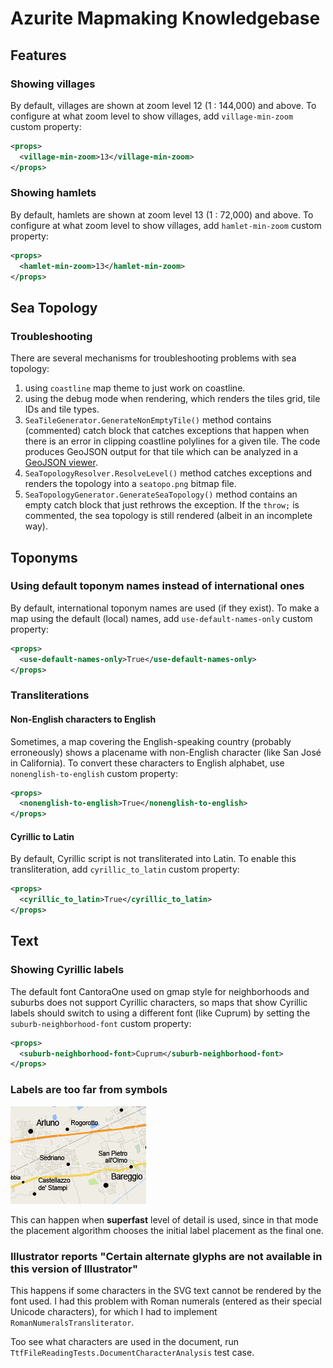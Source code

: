 # Azurite Mapmaking Knowledgebase

## Features
### Showing villages
By default, villages are shown at zoom level 12 (1 : 144,000) and above. To configure at what zoom level to show villages, add `village-min-zoom` custom property:
```xml 
<props>
  <village-min-zoom>13</village-min-zoom>
</props>
```
### Showing hamlets
By default, hamlets are shown at zoom level 13 (1 : 72,000) and above. To configure at what zoom level to show villages, add `hamlet-min-zoom` custom property:
```xml 
<props>
  <hamlet-min-zoom>13</hamlet-min-zoom>
</props>
```
## Sea Topology
### Troubleshooting
There are several mechanisms for troubleshooting problems with sea topology:
1. using `coastline` map theme to just work on coastline.
1. using the debug mode when rendering, which renders the tiles grid, tile IDs and tile types.
1. `SeaTileGenerator.GenerateNonEmptyTile()` method contains (commented) catch block that catches exceptions that happen when there is an error in clipping coastline polylines for a given tile. The code produces GeoJSON output for that tile which can be analyzed in a [GeoJSON viewer](http://geojson.io).
1. `SeaTopologyResolver.ResolveLevel()` method catches exceptions and renders the topology into a `seatopo.png` bitmap file.
1. `SeaTopologyGenerator.GenerateSeaTopology()` method contains an empty catch block that just rethrows the exception. If the `throw;` is commented, the sea topology is still rendered (albeit in an incomplete way). 

## Toponyms
### Using default toponym names instead of international ones
By default, international toponym names are used (if they exist). To make a map using the default (local) names, add `use-default-names-only` custom property:
```xml 
<props>
  <use-default-names-only>True</use-default-names-only>
</props>
```

### Transliterations

#### Non-English characters to English
Sometimes, a map covering the English-speaking country (probably erroneously) shows a placename with non-English character (like San José in California). To convert these characters to English alphabet, use `nonenglish-to-english` custom property:
```xml 
<props>
  <nonenglish-to-english>True</nonenglish-to-english>
</props>
```

#### Cyrillic to Latin
By default, Cyrillic script is not transliterated into Latin. To enable this transliteration, add `cyrillic_to_latin` custom property:
```xml 
<props>
  <cyrillic_to_latin>True</cyrillic_to_latin>
</props>
```

## Text

### Showing Cyrillic labels
The default font CantoraOne used on gmap style for neighborhoods and suburbs does not support Cyrillic characters, so maps that show Cyrillic labels should switch to using a different font (like Cuprum) by setting the `suburb-neighborhood-font` custom property:
```xml 
<props>
  <suburb-neighborhood-font>Cuprum</suburb-neighborhood-font>
</props>
```


### Labels are too far from symbols
![](/azurite/img/labels-too-far-from-symbols.png?raw=true)

This can happen when **superfast** level of detail is used, since in that mode the placement algorithm chooses 
the initial label placement as the final one.

### Illustrator reports "Certain alternate glyphs are not available in this version of Illustrator"
This happens if some characters in the SVG text cannot be rendered by the font used. I had this problem with Roman numerals (entered as their special Unicode characters), for which I had to implement `RomanNumeralsTransliterator`.

Too see what characters are used in the document, run `TtfFileReadingTests.DocumentCharacterAnalysis` test case.
